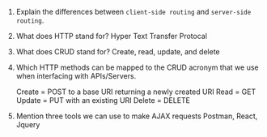 1.  Explain the differences between `client-side routing` and `server-side routing`.

1.  What does HTTP stand for?
    Hyper Text Transfer Protocal

1.  What does CRUD stand for?
    Create, read, update, and delete

1.  Which HTTP methods can be mapped to the CRUD acronym that we use when interfacing with APIs/Servers.

    Create = POST to a base URI returning a newly created URI
    Read   = GET
    Update = PUT with an existing URI
    Delete = DELETE

1.  Mention three tools we can use to make AJAX requests
    Postman, React, Jquery